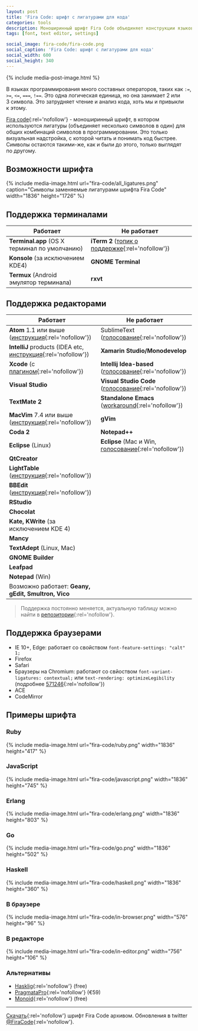 ```yaml
---
layout: post
title: 'Fira Code: шрифт с лигатурами для кода'
categories: tools
description: Моноширинный шрифт Fira Code объединяет конструкции языков программирования из нескольких символов в один, визуально понятный и приятный.
tags: [font, text editor, settings]

social_image: fira-code/fira-code.png
social_caption: 'Fira Code: шрифт с лигатурами для кода'
social_width: 600
social_height: 340
---
```


{% include media-post-image.html %}

В языках программирования много составных операторов, таких как `:=`, `>=`, `<=`, `===`, `!==`. Это одна логическая единица, но она занимает 2 или 3 символа. Это затрудняет чтение и анализ кода, хоть мы и привыкли к этому.

[Fira code](https://github.com/tonsky/FiraCode){:rel='nofollow'} - моноширинный шрифт, в котором используются лигатуры (объединяет несколько символов в один) для общих комбинаций символов в программировании. Это только визуальная надстройка, с которой читать и понимать код быстрее. Символы остаются такими-же, как и были до этого, только выглядят по другому.

<!-- more -->

## Возможности шрифта

{% include media-image.html
	url="fira-code/all_ligatures.png"
	caption="Символы заменяемые лигатурами шрифта Fira Code"
	width="1836"
	height="1726"
	%}

## Поддержка терминалами

Работает | Не работает
------- | ---------------
**Terminal.app** (OS X терминал по умолчанию) | **iTerm 2** ([топик о поддержке](https://gitlab.com/gnachman/iterm2/issues/3568){:rel='nofollow'})
**Konsole** (за исключением KDE4) | **GNOME Terminal**
**Termux** (Android эмулятор терминала) | **rxvt**

## Поддержка редакторами

Работает | Не работает
--------|----------------
**Atom** 1.1 или выше ([инструкция](https://github.com/tonsky/FiraCode/wiki/Atom-instructions){:rel='nofollow'}) | SublimeText ([голосование](http://sublimetext.userecho.com/topic/1030059-does-sublimetext-support-programming-ligatures-fontlike-fira-code/){:rel='nofollow'})
**IntelliJ**  products (IDEA etc, [инструкция](#https://github.com/tonsky/FiraCode/wiki/Intellij-products-instructions){:rel='nofollow'}) | **Xamarin Studio/Monodevelop**
**Xcode** (c [плагином](https://github.com/robertvojta/LigatureXcodePlugin){:rel='nofollow'}) | **Intellij Idea-based** ([голосование](https://youtrack.jetbrains.com/issue/IDEA-127539){:rel='nofollow'})
**Visual Studio** | **Visual Studio Code** ([голосование](https://github.com/Microsoft/vscode/issues/192){:rel='nofollow'})
**TextMate 2** | **Standalone Emacs** ([workaround](https://github.com/tonsky/FiraCode/wiki/Setting-up-Emacs){:rel='nofollow'})
**MacVim** 7.4 или выше ([инструкция](https://github.com/tonsky/FiraCode/wiki/MacVim-instructions){:rel='nofollow'}) | **gVim**
**Coda 2** | **Notepad++**
**Eclipse** (Linux) | **Eclipse** (Mac и Win, [голосование](https://bugs.eclipse.org/bugs/show_bug.cgi?id=398656){:rel='nofollow'})
**QtCreator** |
**LightTable** ([инструкция](https://github.com/tonsky/FiraCode/wiki/LightTable-instructions){:rel='nofollow'}) |
**BBEdit** ([инструкция](https://github.com/tonsky/FiraCode/wiki/BBEdit-instructions){:rel='nofollow'}) |
**RStudio** |
**Chocolat** |
**Kate, KWrite** (за исключением KDE 4) |
**Mancy** |
**TextAdept** (Linux, Mac) |
**GNOME Builder** |
**Leafpad** |
**Notepad** (Win) |
Возможно работает: **Geany, gEdit, Smultron, Vico** |

> Поддержка постоянно меняется, актуальную таблицу можно найти в [репозитории](https://github.com/tonsky/FiraCode){:rel='nofollow'}.

## Поддержка браузерами

* IE 10+, Edge: работает со свойством `font-feature-settings: "calt" 1;`
* Firefox
* Safari
* Браузеры на Chromium: работают со свйоством `font-variant-ligatures: contextual;` или `text-rendering: optimizeLegibility` (подробнее [571246](https://code.google.com/p/chromium/issues/detail?q=font-variant-ligatures&id=571246&thanks=571246&ts=1450553433&){:rel='nofollow'})
* ACE
* CodeMirror

## Примеры шрифта

### Ruby
{% include media-image.html
	url="fira-code/ruby.png"
	width="1836"
	height="417"
	%}

### JavaScript
{% include media-image.html
	url="fira-code/javascript.png"
	width="1836"
	height="745"
	%}

### Erlang
{% include media-image.html
	url="fira-code/erlang.png"
	width="1836"
	height="803"
	%}

### Go
{% include media-image.html
	url="fira-code/go.png"
	width="1836"
	height="502"
	%}

### Haskell
{% include media-image.html
	url="fira-code/haskell.png"
	width="1836"
	height="360"
	%}

### В браузере
{% include media-image.html
	url="fira-code/in-browser.png"
	width="576"
	height="96"
	%}

### В редакторе
{% include media-image.html
	url="fira-code/in-editor.png"
	width="756"
	height="106"
	%}

### Альтернативы

- [Hasklig](https://github.com/i-tu/Hasklig){:rel='nofollow'} (free)
- [PragmataPro](http://www.fsd.it/fonts/pragmatapro.htm){:rel='nofollow'} (€59)
- [Monoid](http://larsenwork.com/monoid/){:rel='nofollow'} (free)

---

[Скачать](https://github.com/tonsky/FiraCode/archive/master.zip){:rel='nofollow'} шрифт Fira Code архивом. Обновления в twitter  [@FiraCode](https://twitter.com/@FiraCode){:rel='nofollow'}.
